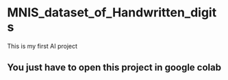 # MNIS_dataset_of_Handwritten_digits
This is my first AI project
<h2> You just have to open this project in google colab</h2>
